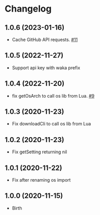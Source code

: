 # Changelog

## 1.0.6 (2023-01-16)

- Cache GitHub API requests.
[#11](https://github.com/wakatime/micro-wakatime/issues/11)

## 1.0.5 (2022-11-27)

- Support api key with waka prefix

## 1.0.4 (2022-11-20)

- fix getOsArch to call os lib from Lua.
[#9](https://github.com/wakatime/micro-wakatime/issues/9)

## 1.0.3 (2020-11-23)

- Fix downloadCli to call os lib from Lua

## 1.0.2 (2020-11-23)

- Fix getSetting returning nil

## 1.0.1 (2020-11-22)

- Fix after renaming os import

## 1.0.0 (2020-11-15)

- Birth
